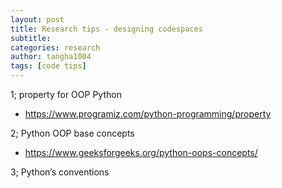 ```yaml
---
layout: post
title: Research tips - designing codespaces
subtitle:
categories: research
author: tangha1004
tags: [code tips]
---
```


1; property for OOP Python

- https://www.programiz.com/python-programming/property

2; Python OOP base concepts

- https://www.geeksforgeeks.org/python-oops-concepts/

3; Python’s conventions
